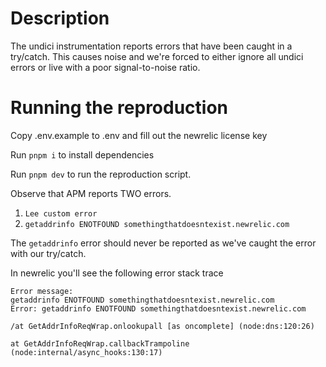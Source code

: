 # Description

The undici instrumentation reports errors that have been caught in a try/catch. This causes noise and we're forced to either ignore all undici errors or live with a poor signal-to-noise ratio. 

# Running the reproduction

Copy .env.example to .env and fill out the newrelic license key

Run `pnpm i` to install dependencies

Run `pnpm dev` to run the reproduction script.

Observe that APM reports TWO errors.

1. `Lee custom error`
2. `getaddrinfo ENOTFOUND somethingthatdoesntexist.newrelic.com`

The `getaddrinfo` error should never be reported as we've caught the error with our try/catch.

In newrelic you'll see the following error stack trace
```
Error message:
getaddrinfo ENOTFOUND somethingthatdoesntexist.newrelic.com
Error: getaddrinfo ENOTFOUND somethingthatdoesntexist.newrelic.com
                                                                                     /at GetAddrInfoReqWrap.onlookupall [as oncomplete] (node:dns:120:26)
                                                                              at GetAddrInfoReqWrap.callbackTrampoline (node:internal/async_hooks:130:17)
```